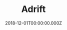 ---
artist: Robert Farrugia
title: Adrift
cover: /assets/farrugia-adrift.jpg
date: 2018-12-01T00:00:00.000Z
---